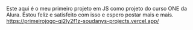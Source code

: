 Este aqui é o meu primeiro projeto em JS como projeto do curso ONE da Alura. Estou feliz e satisfeito com isso e espero postar mais e mais.
https://primeirojogo-qj2ly2f1z-soudanys-projects.vercel.app/
